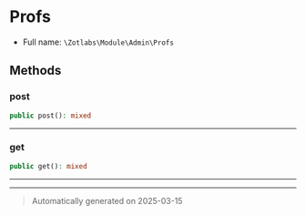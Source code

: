 
# Profs





* Full name: `\Zotlabs\Module\Admin\Profs`




## Methods


### post



```php
public post(): mixed
```












***

### get



```php
public get(): mixed
```












***


***
> Automatically generated on 2025-03-15
